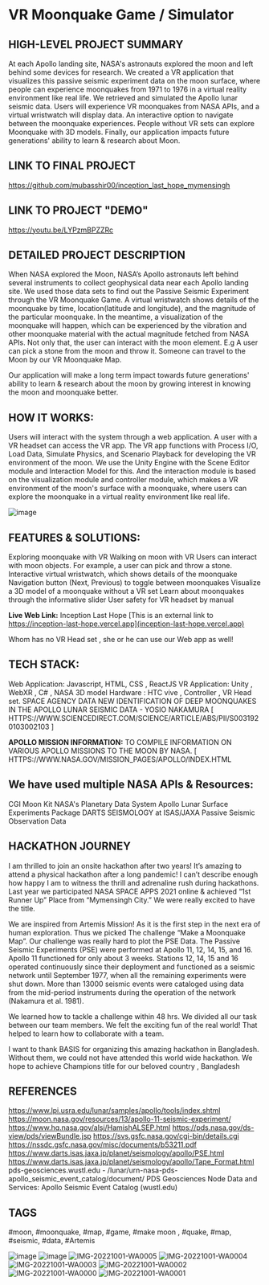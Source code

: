 # VR Moonquake Game / Simulator

## HIGH-LEVEL PROJECT SUMMARY
At each Apollo landing site, NASA's astronauts explored the moon and left behind some devices for research. We created a VR application that visualizes this passive seismic experiment data on the moon surface, where people can experience moonquakes from 1971 to 1976 in a virtual reality environment like real life. We retrieved and simulated the Apollo lunar seismic data. Users will experience VR moonquakes from NASA APIs, and a virtual wristwatch will display data. An interactive option to navigate between the moonquake experiences. People without VR sets can explore Moonquake with 3D models. Finally, our application impacts future generations' ability to learn &amp; research about Moon.

## LINK TO FINAL PROJECT
https://github.com/mubasshir00/inception_last_hope_mymensingh

## LINK TO PROJECT "DEMO"
https://youtu.be/LYPzmBPZZRc

## DETAILED PROJECT DESCRIPTION
When NASA explored the Moon, NASA’s Apollo astronauts left behind several instruments to collect geophysical data near each Apollo landing site. We used those data sets to find out the Passive Seismic Experiment through the VR Moonquake Game. A virtual wristwatch shows details of the moonquake by time, location(latitude and longitude), and the magnitude of the particular moonquake. In the meantime, a visualization of the moonquake will happen, which can be experienced by the vibration and other moonquake material with the actual magnitude fetched from NASA APIs. Not only that, the user can interact with the moon element. E.g A user can pick a stone from the moon and throw it. Someone can travel to the Moon by our VR Moonquake Map. 

Our application will make a long term impact towards future generations' ability to learn & research about the moon by growing interest in knowing the moon and moonquake better. 

## HOW IT WORKS:
Users will interact with the system through a web application. A user with a VR headset can access the VR app. The VR app functions with Process I/O, Load Data, Simulate Physics, and Scenario Playback for developing the VR environment of the moon. We use the Unity Engine with the Scene Editor module and Interaction Model for this. And the interaction module is based on the visualization module and controller module, which makes a VR environment of the moon's surface with a moonquake, where users can explore the moonquake in a virtual reality environment like real life.

![image](https://user-images.githubusercontent.com/46110807/193400543-b2fc6ca0-abf3-4f69-ad2f-266db8548d9d.png)


## FEATURES & SOLUTIONS:
Exploring moonquake with VR
Walking on moon with VR
Users can interact with moon objects. For example, a user can pick and throw a stone.
Interactive virtual wristwatch, which shows details of the moonquake
Navigation button (Next, Previous) to toggle between moonquakes
Visualize a 3D model of a moonquake without a VR set
Learn about moonquakes through the informative slider
User safety for VR headset by manual

**Live Web Link:** Inception Last Hope [This is an external link to https://inception-last-hope.vercel.app](inception-last-hope.vercel.app)

Whom has no VR Head set , she or he can use our Web app as well!

## TECH STACK:
Web Application: Javascript, HTML, CSS , ReactJS
VR Application: Unity , WebXR , C# , NASA 3D model
Hardware : HTC vive , Controller , VR Head set.
SPACE AGENCY DATA
NEW IDENTIFICATION OF DEEP MOONQUAKES IN THE APOLLO LUNAR SEISMIC DATA - YOSIO NAKAMURA
[ HTTPS://WWW.SCIENCEDIRECT.COM/SCIENCE/ARTICLE/ABS/PII/S0031920103002103 ] 

**APOLLO MISSION INFORMATION:** TO COMPILE INFORMATION ON VARIOUS APOLLO MISSIONS TO THE MOON BY NASA. [ HTTPS://WWW.NASA.GOV/MISSION_PAGES/APOLLO/INDEX.HTML

## We have used multiple NASA APIs & Resources:
CGI Moon Kit
NASA's Planetary Data System
Apollo Lunar Surface Experiments Package
DARTS SEISMOLOGY at ISAS/JAXA
Passive Seismic Observation Data


## HACKATHON JOURNEY
I am thrilled to join an onsite hackathon after two years! It’s amazing to attend a physical hackathon after a long pandemic! I can’t describe enough how happy I am to witness the thrill and adrenaline rush during hackathons. Last year we participated NASA SPACE APPS 2021 online & achieved “1st Runner Up” Place from “Mymensingh City.” We were really excited to have the title. 

We are inspired from Artemis Mission! As it is the first step in the next era of human exploration. Thus we picked The challenge “Make a Moonquake Map”. Our challenge was really hard to plot the PSE Data.  The Passive Seismic Experiments (PSE) were performed at Apollo 11, 12, 14, 15, and 16. Apollo 11 functioned for only about 3 weeks. Stations 12, 14, 15 and 16 operated continuously since their deployment and functioned as a seismic network until September 1977, when all the remaining experiments were shut down. More than 13000 seismic events were cataloged using data from the mid-period instruments during the operation of the network (Nakamura et al. 1981).

We learned how to tackle a challenge within 48 hrs. We divided all our task between our team members. We felt the exciting fun of the real world! That helped to learn how to collaborate with a team. 

I want to thank BASIS for organizing this amazing hackathon in Bangladesh. Without them, we could not have attended this world wide hackathon. We hope to achieve Champions title for our beloved country , Bangladesh 

## REFERENCES
https://www.lpi.usra.edu/lunar/samples/apollo/tools/index.shtml 
https://moon.nasa.gov/resources/13/apollo-11-seismic-experiment/ 
https://www.hq.nasa.gov/alsj/HamishALSEP.html 
https://pds.nasa.gov/ds-view/pds/viewBundle.jsp
https://svs.gsfc.nasa.gov/cgi-bin/details.cgi 
https://nssdc.gsfc.nasa.gov/misc/documents/b53211.pdf 
https://www.darts.isas.jaxa.jp/planet/seismology/apollo/PSE.html
https://www.darts.isas.jaxa.jp/planet/seismology/apollo/Tape_Format.html
pds-geosciences.wustl.edu - /lunar/urn-nasa-pds-apollo_seismic_event_catalog/document/
PDS Geosciences Node Data and Services: Apollo Seismic Event Catalog (wustl.edu)

## TAGS
#moon, #moonquake, #map, #game, #make moon , #quake, #map, #seismic, #data, #Artemis

![image](https://user-images.githubusercontent.com/46110807/193400555-45352733-dcc2-44da-b088-4f7c5f8a9af5.png)
![image](https://user-images.githubusercontent.com/46110807/193400573-d1178d0d-3847-4a7b-b1f9-67de616f121f.png)
![IMG-20221001-WA0005](https://user-images.githubusercontent.com/46110807/193380116-41807155-1820-48d0-9576-d3a2cdea44d6.jpg)
![IMG-20221001-WA0004](https://user-images.githubusercontent.com/46110807/193380126-c39cdea2-2c2d-4b4a-b1ce-7ceb2fdb6f72.jpg)
![IMG-20221001-WA0003](https://user-images.githubusercontent.com/46110807/193380135-a1d8a3d8-c22e-4347-8d1b-f154e93d973a.jpg)
![IMG-20221001-WA0002](https://user-images.githubusercontent.com/46110807/193380139-d4b48dde-4b62-4f2c-ac3f-5639fb6d2309.jpg)
![IMG-20221001-WA0000](https://user-images.githubusercontent.com/46110807/193380161-66392830-032b-4a3d-95a6-9f21f4a08752.jpg)
![IMG-20221001-WA0001](https://user-images.githubusercontent.com/46110807/193380189-d28345c1-de3f-4e6b-9b1a-9b0f25ab9f66.jpg)
